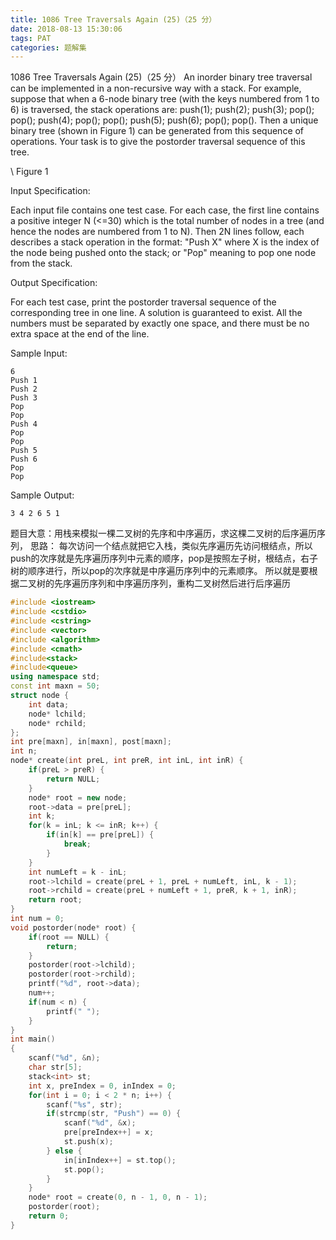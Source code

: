 ```yaml
---
title: 1086 Tree Traversals Again (25)（25 分）
date: 2018-08-13 15:30:06
tags: PAT
categories: 题解集
---
```


1086 Tree Traversals Again (25)（25 分）
An inorder binary tree traversal can be implemented in a non-recursive way with a stack. For example, suppose that when a 6-node binary tree (with the keys numbered from 1 to 6) is traversed, the stack operations are: push(1); push(2); push(3); pop(); pop(); push(4); pop(); pop(); push(5); push(6); pop(); pop(). Then a unique binary tree (shown in Figure 1) can be generated from this sequence of operations. Your task is to give the postorder traversal sequence of this tree.

\ Figure 1

Input Specification:

Each input file contains one test case. For each case, the first line contains a positive integer N (<=30) which is the total number of nodes in a tree (and hence the nodes are numbered from 1 to N). Then 2N lines follow, each describes a stack operation in the format: "Push X" where X is the index of the node being pushed onto the stack; or "Pop" meaning to pop one node from the stack.

Output Specification:

For each test case, print the postorder traversal sequence of the corresponding tree in one line. A solution is guaranteed to exist. All the numbers must be separated by exactly one space, and there must be no extra space at the end of the line.

Sample Input:
```
6
Push 1
Push 2
Push 3
Pop
Pop
Push 4
Pop
Pop
Push 5
Push 6
Pop
Pop
```
Sample Output:
```
3 4 2 6 5 1
```

题目大意：用栈来模拟一棵二叉树的先序和中序遍历，求这棵二叉树的后序遍历序列，
思路：
每次访问一个结点就把它入栈，类似先序遍历先访问根结点，所以push的次序就是先序遍历序列中元素的顺序，pop是按照左子树，根结点，右子树的顺序进行，所以pop的次序就是中序遍历序列中的元素顺序。
所以就是要根据二叉树的先序遍历序列和中序遍历序列，重构二叉树然后进行后序遍历
```cpp
#include <iostream>
#include <cstdio>
#include <cstring>
#include <vector>
#include <algorithm>
#include <cmath>
#include<stack>
#include<queue>
using namespace std;
const int maxn = 50;
struct node {
    int data;
    node* lchild;
    node* rchild;
};
int pre[maxn], in[maxn], post[maxn];
int n;
node* create(int preL, int preR, int inL, int inR) {
    if(preL > preR) {
        return NULL;
    }
    node* root = new node;
    root->data = pre[preL];
    int k;
    for(k = inL; k <= inR; k++) {
        if(in[k] == pre[preL]) {
            break;
        }
    }
    int numLeft = k - inL;
    root->lchild = create(preL + 1, preL + numLeft, inL, k - 1);
    root->rchild = create(preL + numLeft + 1, preR, k + 1, inR);
    return root;
}
int num = 0;
void postorder(node* root) {
    if(root == NULL) {
        return;
    }
    postorder(root->lchild);
    postorder(root->rchild);
    printf("%d", root->data);
    num++;
    if(num < n) {
        printf(" ");
    }
}
int main()
{
    scanf("%d", &n);
    char str[5];
    stack<int> st;
    int x, preIndex = 0, inIndex = 0;
    for(int i = 0; i < 2 * n; i++) {
        scanf("%s", str);
        if(strcmp(str, "Push") == 0) {
            scanf("%d", &x);
            pre[preIndex++] = x;
            st.push(x);
        } else {
            in[inIndex++] = st.top();
            st.pop();
        }
    }
    node* root = create(0, n - 1, 0, n - 1);
    postorder(root);
    return 0;
}

```